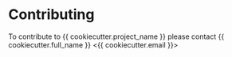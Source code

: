 Contributing
============

To contribute to {{ cookiecutter.project_name }} please contact {{ cookiecutter.full_name }} <{{ cookiecutter.email }}>


